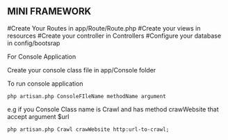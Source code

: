 ## MINI FRAMEWORK

#Create Your Routes in app/Route/Route.php
#Create your views in resources
#Create your controller in Controllers
#Configure your database in config/bootsrap

For Console Application 

Create your console class file in app/Console folder

To run console application

`php artisan.php ConsoleFIleName methodName argument `

e.g if you Console Class name is Crawl and has method crawWebsite that accept argument $url

`php artisan.php Crawl crawWebsite http:url-to-crawl;`
